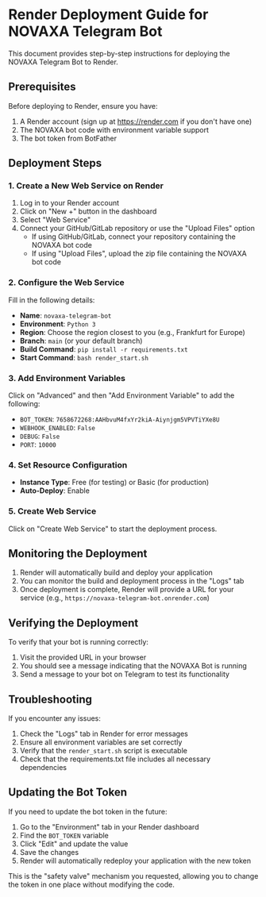 # Render Deployment Guide for NOVAXA Telegram Bot

This document provides step-by-step instructions for deploying the NOVAXA Telegram Bot to Render.

## Prerequisites

Before deploying to Render, ensure you have:

1. A Render account (sign up at https://render.com if you don't have one)
2. The NOVAXA bot code with environment variable support
3. The bot token from BotFather

## Deployment Steps

### 1. Create a New Web Service on Render

1. Log in to your Render account
2. Click on "New +" button in the dashboard
3. Select "Web Service"
4. Connect your GitHub/GitLab repository or use the "Upload Files" option
   - If using GitHub/GitLab, connect your repository containing the NOVAXA bot code
   - If using "Upload Files", upload the zip file containing the NOVAXA bot code

### 2. Configure the Web Service

Fill in the following details:

- **Name**: `novaxa-telegram-bot`
- **Environment**: `Python 3`
- **Region**: Choose the region closest to you (e.g., Frankfurt for Europe)
- **Branch**: `main` (or your default branch)
- **Build Command**: `pip install -r requirements.txt`
- **Start Command**: `bash render_start.sh`

### 3. Add Environment Variables

Click on "Advanced" and then "Add Environment Variable" to add the following:

- `BOT_TOKEN`: `7658672268:AAHbvuM4fxYr2kiA-Aiynjgm5VPVTiYXe8U`
- `WEBHOOK_ENABLED`: `False`
- `DEBUG`: `False`
- `PORT`: `10000`

### 4. Set Resource Configuration

- **Instance Type**: Free (for testing) or Basic (for production)
- **Auto-Deploy**: Enable

### 5. Create Web Service

Click on "Create Web Service" to start the deployment process.

## Monitoring the Deployment

1. Render will automatically build and deploy your application
2. You can monitor the build and deployment process in the "Logs" tab
3. Once deployment is complete, Render will provide a URL for your service (e.g., `https://novaxa-telegram-bot.onrender.com`)

## Verifying the Deployment

To verify that your bot is running correctly:

1. Visit the provided URL in your browser
2. You should see a message indicating that the NOVAXA Bot is running
3. Send a message to your bot on Telegram to test its functionality

## Troubleshooting

If you encounter any issues:

1. Check the "Logs" tab in Render for error messages
2. Ensure all environment variables are set correctly
3. Verify that the `render_start.sh` script is executable
4. Check that the requirements.txt file includes all necessary dependencies

## Updating the Bot Token

If you need to update the bot token in the future:

1. Go to the "Environment" tab in your Render dashboard
2. Find the `BOT_TOKEN` variable
3. Click "Edit" and update the value
4. Save the changes
5. Render will automatically redeploy your application with the new token

This is the "safety valve" mechanism you requested, allowing you to change the token in one place without modifying the code.
